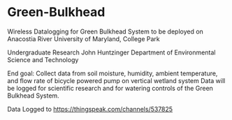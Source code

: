 # Green-Bulkhead
Wireless Datalogging for Green Bulkhead System to be deployed on Anacostia River 
University of Maryland, College Park

Undergraduate Research
John Huntzinger
Department of Environmental Science and Technology

End goal:
Collect data from soil moisture, humidity, ambient temperature, and flow rate of bicycle powered pump on vertical wetland system 
Data will be logged for scientific research and for watering controls of the Green Bulkhead System.

Data Logged to https://thingspeak.com/channels/537825
